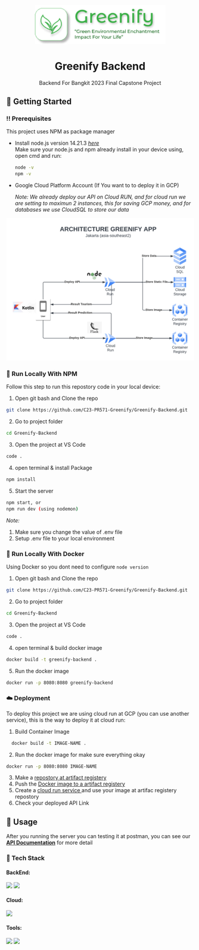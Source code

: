 <div align="center">

  <img src="https://github.com/C23-PR571-Greenify/Greenify-Documentation/blob/main/logo.png" alt="logo" width="350" height="auto" />
  <h1>Greenify Backend</h1>
  
  <p>
    Backend For Bangkit 2023 Final Capstone Project  
  </p>

</div>








<!-- Getting Started -->
## 	:toolbox: Getting Started

<!-- Prerequisites -->
### :bangbang: Prerequisites

This project uses NPM as package manager

* Install node.js version 14.21.3 <a href="https://nodejs.org/en/blog/release/v14.21.3">*here*<a/> <br />
  Make sure your node.js and npm already install in your device using, open cmd and run:
  ```bash
  node -v
  npm -v
  ```
* Google Cloud Platform Account (If You want to to deploy it in GCP)
  
  _Note: We already deploy our API on Cloud RUN, and for cloud run we are setting to maximun 2 instances, this for saving GCP money, and for databases we use CloudSQL to store our data_
  
  <!-- Architecture -->

<div align="center">

  <img src="https://github.com/C23-PR571-Greenify/Greenify-Documentation/blob/main/Greenify%20architecture.png" alt="architecture" width="800" height="auto" />
 

</div>

  <!-- Installation -->
### :running: Run Locally With NPM

Follow this step to run this repostory code in your local device:
  1. Open git bash and Clone the repo
   ```sh
   git clone https://github.com/C23-PR571-Greenify/Greenify-Backend.git
   ```
  2. Go to project folder 
  ``` sh
  cd Greenify-Backend
  ``` 
3. Open the project at VS Code 
  ``` sh
  code . 
  ``` 
  4. open terminal & install Package
  ``` sh
  npm install
  ``` 
  5.  Start the server
   ```sh
   npm start, or
   npm run dev (using nodemon)
   ```
  
  _Note:_
  1. Make sure you change the value of .env file
  2. Setup .env file to your local environment

  ### :whale2: Run Locally With Docker
  Using Docker so you dont need to configure `node version`
  1. Open git bash and Clone the repo
   ```sh
   git clone https://github.com/C23-PR571-Greenify/Greenify-Backend.git
   ```
  2. Go to project folder 
  ``` sh
  cd Greenify-Backend
  ``` 
  3. Open the project at VS Code 
  ``` sh
  code . 
  ``` 
  4. open terminal & build docker image
  ``` sh
  docker build -t greenify-backend .
  ``` 
  5. Run the docker image
  ```sh
  docker run -p 8080:8080 greenify-backend
  ```
  
  <!-- Deployment -->
### :cloud: Deployment

To deploy this project we are using cloud run at GCP (you can use another service), this is the way to deploy it at cloud run:

1. Build Container Image
```bash
  docker build -t IMAGE-NAME . 
```
2. Run the docker image for make sure everything okay
  ```bash
  docker run -p 8080:8080 IMAGE-NAME
  ```
 3. Make a <a href="https://cloud.google.com/artifact-registry/docs/repositories/create-repos">repostory at artifact registery</a>
 4. Push the <a href="https://cloud.google.com/artifact-registry/docs/docker/pushing-and-pulling">Docker image to a artifact registery</a>
  5. Create a <a href="https://cloud.google.com/run/docs/deploying">cloud run service </a> and use your image at artifac registery repostory
  6. Check your deployed API Link
  
<!-- Usage -->
## :eyes: Usage
  After you running the server you can testing it at postman, you can see our <a href="https://documenter.getpostman.com/view/27581920/2s93sZ6E96">**API Documentation**</a> for more detail 

<!-- TechStack -->
### :space_invader: Tech Stack
  <h4>BackEnd:</h4>
  <img src="https://img.shields.io/badge/Express.js-000000?style=for-the-badge&logo=express&logoColor=white" />
  <img src="https://img.shields.io/badge/TensorFlow-FF6F00?style=for-the-badge&logo=tensorflow&logoColor=white" />

<h4>Cloud:</h4>
  <img src="https://img.shields.io/badge/Google_Cloud-4285F4?style=for-the-badge&logo=google-cloud&logoColor=white" />

<h4>Tools:</h4>
  <img src="https://img.shields.io/badge/Docker-2CA5E0?style=for-the-badge&logo=docker&logoColor=white" />
  <img src="https://img.shields.io/badge/GitHub-100000?style=for-the-badge&logo=github&logoColor=white" />


